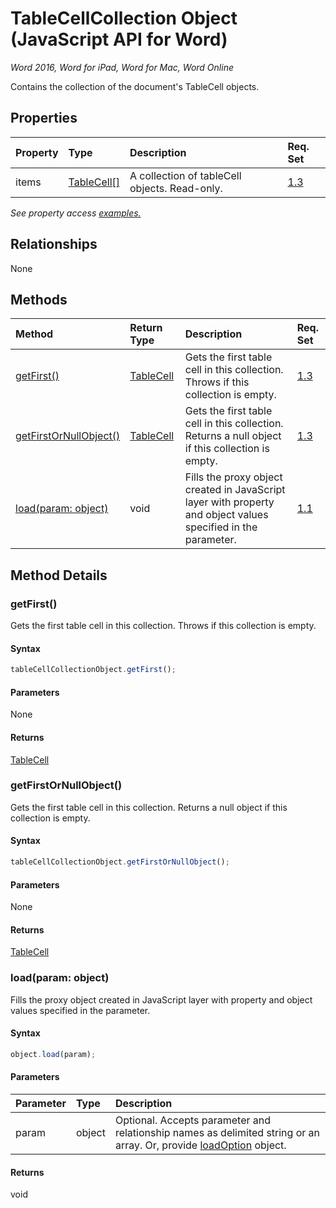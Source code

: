 # TableCellCollection Object (JavaScript API for Word)

_Word 2016, Word for iPad, Word for Mac, Word Online_

Contains the collection of the document's TableCell objects.

## Properties

| Property	   | Type	|Description| Req. Set|
|:---------------|:--------|:----------|:----|
|items|[TableCell[]](tablecell.md)|A collection of tableCell objects. Read-only.|[1.3](../requirement-sets/word-api-requirement-sets.md)|

_See property access [examples.](#property-access-examples)_

## Relationships
None


## Methods

| Method		   | Return Type	|Description| Req. Set|
|:---------------|:--------|:----------|:----|
|[getFirst()](#getfirst)|[TableCell](tablecell.md)|Gets the first table cell in this collection. Throws if this collection is empty.|[1.3](../requirement-sets/word-api-requirement-sets.md)|
|[getFirstOrNullObject()](#getfirstornullobject)|[TableCell](tablecell.md)|Gets the first table cell in this collection. Returns a null object if this collection is empty.|[1.3](../requirement-sets/word-api-requirement-sets.md)|
|[load(param: object)](#loadparam-object)|void|Fills the proxy object created in JavaScript layer with property and object values specified in the parameter.|[1.1](../requirement-sets/word-api-requirement-sets.md)|

## Method Details


### getFirst()
Gets the first table cell in this collection. Throws if this collection is empty.

#### Syntax
```js
tableCellCollectionObject.getFirst();
```

#### Parameters
None

#### Returns
[TableCell](tablecell.md)

### getFirstOrNullObject()
Gets the first table cell in this collection. Returns a null object if this collection is empty.

#### Syntax
```js
tableCellCollectionObject.getFirstOrNullObject();
```

#### Parameters
None

#### Returns
[TableCell](tablecell.md)

### load(param: object)
Fills the proxy object created in JavaScript layer with property and object values specified in the parameter.

#### Syntax
```js
object.load(param);
```

#### Parameters
| Parameter	   | Type	|Description|
|:---------------|:--------|:----------|
|param|object|Optional. Accepts parameter and relationship names as delimited string or an array. Or, provide [loadOption](loadoption.md) object.|

#### Returns
void
